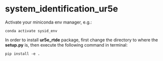 # system_identification_ur5e

Activate your miniconda env manager, e.g.:
```
conda activate sysid_env
```

In order to install **ur5e_rtde** package, first change the directory to where the **setup.py** is,
then execute the following command in terminal:

``` 
pip install -e .
```
